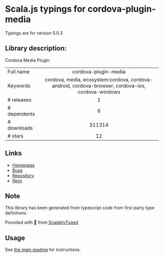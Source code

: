 
# Scala.js typings for cordova-plugin-media

Typings are for version 5.0.3

## Library description:
Cordova Media Plugin

|                    |                 |
| ------------------ | :-------------: |
| Full name          | cordova-plugin-media |
| Keywords           | cordova, media, ecosystem:cordova, cordova-android, cordova-browser, cordova-ios, cordova-windows |
| # releases         | 1 |
| # dependents       | 6 |
| # downloads        | 311314 |
| # stars            | 12 |

## Links
- [Homepage](https://github.com/apache/cordova-plugin-media#readme)
- [Bugs](https://github.com/apache/cordova-plugin-media/issues)
- [Repository](https://github.com/apache/cordova-plugin-media)
- [Npm](https://www.npmjs.com/package/cordova-plugin-media)
    


## Note
This library has been generated from typescript code from first party type definitions.

Provided with :purple_heart: from [ScalablyTyped](https://github.com/oyvindberg/ScalablyTyped)

## Usage
See [the main readme](../../readme.md) for instructions.


